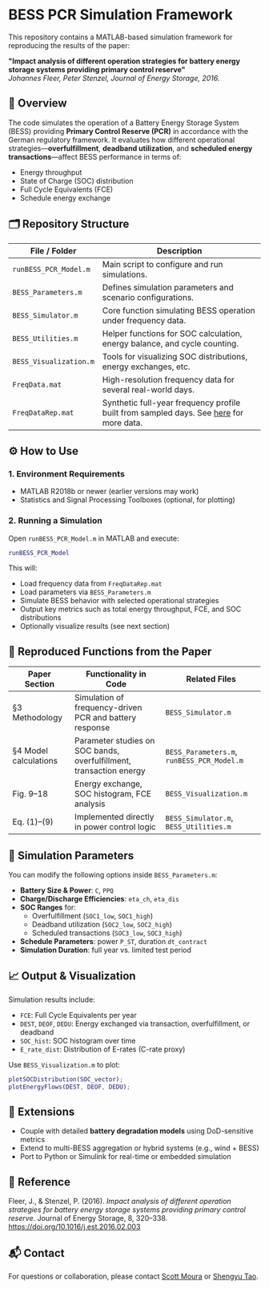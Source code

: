# BESS PCR Simulation Framework

This repository contains a MATLAB-based simulation framework for reproducing the results of the paper:

**"Impact analysis of different operation strategies for battery energy storage systems providing primary control reserve"**  
*Johannes Fleer, Peter Stenzel, Journal of Energy Storage, 2016.*

## 📌 Overview

The code simulates the operation of a Battery Energy Storage System (BESS) providing **Primary Control Reserve (PCR)** in accordance with the German regulatory framework. It evaluates how different operational strategies—**overfulfillment**, **deadband utilization**, and **scheduled energy transactions**—affect BESS performance in terms of:

- Energy throughput
- State of Charge (SOC) distribution
- Full Cycle Equivalents (FCE)
- Schedule energy exchange


## 🗂 Repository Structure

| File / Folder           | Description |
|------------------------|-------------|
| `runBESS_PCR_Model.m`  | Main script to configure and run simulations. |
| `BESS_Parameters.m`    | Defines simulation parameters and scenario configurations. |
| `BESS_Simulator.m`     | Core function simulating BESS operation under frequency data. |
| `BESS_Utilities.m`     | Helper functions for SOC calculation, energy balance, and cycle counting. |
| `BESS_Visualization.m` | Tools for visualizing SOC distributions, energy exchanges, etc. |
| `FreqData.mat`         | High-resolution frequency data for several real-world days. |
| `FreqDataRep.mat`      | Synthetic full-year frequency profile built from sampled days. See [here](https://github.com/terencetaothucb/ERCOT-DataCrawler/tree/main/data/ercot) for more data.|


## ⚙️ How to Use

### 1. **Environment Requirements**
- MATLAB R2018b or newer (earlier versions may work)
- Statistics and Signal Processing Toolboxes (optional, for plotting)

### 2. **Running a Simulation**

Open `runBESS_PCR_Model.m` in MATLAB and execute:

```matlab
runBESS_PCR_Model
```

This will:
- Load frequency data from `FreqDataRep.mat`
- Load parameters via `BESS_Parameters.m`
- Simulate BESS behavior with selected operational strategies
- Output key metrics such as total energy throughput, FCE, and SOC distributions
- Optionally visualize results (see next section)


## 🧪 Reproduced Functions from the Paper

| Paper Section | Functionality in Code | Related Files |
|---------------|-----------------------|---------------|
| §3 Methodology | Simulation of frequency-driven PCR and battery response | `BESS_Simulator.m` |
| §4 Model calculations | Parameter studies on SOC bands, overfulfillment, transaction energy | `BESS_Parameters.m`, `runBESS_PCR_Model.m` |
| Fig. 9–18 | Energy exchange, SOC histogram, FCE analysis | `BESS_Visualization.m` |
| Eq. (1)–(9) | Implemented directly in power control logic | `BESS_Simulator.m`, `BESS_Utilities.m` |


## 🧩 Simulation Parameters

You can modify the following options inside `BESS_Parameters.m`:

- **Battery Size & Power**: `C`, `PPQ`
- **Charge/Discharge Efficiencies**: `eta_ch`, `eta_dis`
- **SOC Ranges** for:
  - Overfulfillment (`SOC1_low`, `SOC1_high`)
  - Deadband utilization (`SOC2_low`, `SOC2_high`)
  - Scheduled transactions (`SOC3_low`, `SOC3_high`)
- **Schedule Parameters**: power `P_ST`, duration `dt_contract`
- **Simulation Duration**: full year vs. limited test period


## 📈 Output & Visualization

Simulation results include:

- `FCE`: Full Cycle Equivalents per year
- `DEST`, `DEOF`, `DEDU`: Energy exchanged via transaction, overfulfillment, or deadband
- `SOC_hist`: SOC histogram over time
- `E_rate_dist`: Distribution of E-rates (C-rate proxy)

Use `BESS_Visualization.m` to plot:

```matlab
plotSOCDistribution(SOC_vector);
plotEnergyFlows(DEST, DEOF, DEDU);
```


## 🧠 Extensions

- Couple with detailed **battery degradation models** using DoD-sensitive metrics
- Extend to multi-BESS aggregation or hybrid systems (e.g., wind + BESS)
- Port to Python or Simulink for real-time or embedded simulation


## 📄 Reference

Fleer, J., & Stenzel, P. (2016). *Impact analysis of different operation strategies for battery energy storage systems providing primary control reserve*. Journal of Energy Storage, 8, 320–338. https://doi.org/10.1016/j.est.2016.02.003


## 📬 Contact

For questions or collaboration, please contact [Scott Moura](smoura@berkeley.edu) or [Shengyu Tao](sytao@berkeley.edu).
